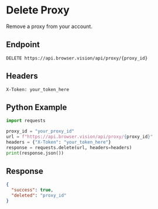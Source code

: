 # Delete Proxy

Remove a proxy from your account.

## Endpoint

```
DELETE https://api.browser.vision/api/proxy/{proxy_id}
```

## Headers

```
X-Token: your_token_here
```

## Python Example

```python
import requests

proxy_id = "your_proxy_id"
url = f"https://api.browser.vision/api/proxy/{proxy_id}"
headers = {"X-Token": "your_token_here"}
response = requests.delete(url, headers=headers)
print(response.json())
```

## Response

```json
{
  "success": true,
  "deleted": "proxy_id"
}
```